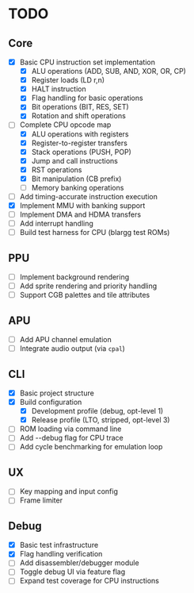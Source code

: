 # TODO

## Core

- [x] Basic CPU instruction set implementation
  - [x] ALU operations (ADD, SUB, AND, XOR, OR, CP)
  - [x] Register loads (LD r,n)
  - [x] HALT instruction
  - [x] Flag handling for basic operations
  - [x] Bit operations (BIT, RES, SET)
  - [x] Rotation and shift operations
- [ ] Complete CPU opcode map
  - [x] ALU operations with registers
  - [x] Register-to-register transfers
  - [x] Stack operations (PUSH, POP)
  - [x] Jump and call instructions
  - [x] RST operations
  - [x] Bit manipulation (CB prefix)
  - [ ] Memory banking operations
- [ ] Add timing-accurate instruction execution
- [x] Implement MMU with banking support
- [ ] Implement DMA and HDMA transfers
- [ ] Add interrupt handling
- [ ] Build test harness for CPU (blargg test ROMs)

## PPU

- [ ] Implement background rendering
- [ ] Add sprite rendering and priority handling
- [ ] Support CGB palettes and tile attributes

## APU

- [ ] Add APU channel emulation
- [ ] Integrate audio output (via `cpal`)

## CLI

- [x] Basic project structure
- [x] Build configuration
  - [x] Development profile (debug, opt-level 1)
  - [x] Release profile (LTO, stripped, opt-level 3)
- [ ] ROM loading via command line
- [ ] Add --debug flag for CPU trace
- [ ] Add cycle benchmarking for emulation loop

## UX

- [ ] Key mapping and input config
- [ ] Frame limiter

## Debug

- [x] Basic test infrastructure
- [x] Flag handling verification
- [ ] Add disassembler/debugger module
- [ ] Toggle debug UI via feature flag
- [ ] Expand test coverage for CPU instructions
